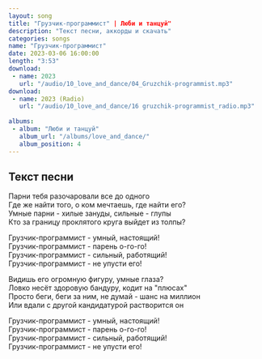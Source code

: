 ```yaml
---
layout: song
title: "Грузчик-программист" | Люби и танцуй"
description: "Текст песни, аккорды и скачать"
categories: songs
name: "Грузчик-программист"
date: 2023-03-06 16:00:00
length: "3:53"
download:
 - name: 2023
   url: "/audio/10_love_and_dance/04_Gruzchik-programmist.mp3"
download:
 - name: 2023 (Radio)
   url: "/audio/10_love_and_dance/16 gruzchik-programmist_radio.mp3"
   
albums:
 - album: "Люби и танцуй"
   album_url: "/albums/love_and_dance/"
   album_position: 4
---
```



## Текст песни  
Парни тебя разочаровали все до одного  
Где же найти того, о ком мечтаешь, где найти его?  
Умные парни - хилые зануды, сильные - глупы  
Кто за границу проклятого круга выйдет из толпы?  
  
Грузчик-программист - умный, настоящий!  
Грузчик-программист - парень о-го-го!  
Грузчик-программист - сильный, работящий!  
Грузчик-программист - не упусти его!  
  
Видишь его огромную фигуру, умные глаза?  
Ловко несёт здоровую бандуру, кодит на "плюсах"  
Просто беги, беги за ним, не думай - шанс на миллион  
Или вдали с другой кандидатурой растворится он  
  
Грузчик-программист - умный, настоящий!  
Грузчик-программист - парень о-го-го!  
Грузчик-программист - сильный, работящий!  
Грузчик-программист - не упусти его!  
